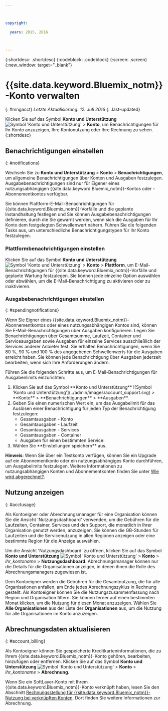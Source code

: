 ```yaml
---



copyright:

  years: 2015, 2016



---
```


{:shortdesc: .shortdesc}
{:codeblock: .codeblock}
{:screen: .screen}
{:new_window: target="_blank"}

# {{site.data.keyword.Bluemix_notm}}-Konto verwalten
{: #mngacct}
*Letzte Aktualisierung: 12. Juli 2016*
{: .last-updated}

Klicken Sie auf das Symbol **Konto und Unterstützung** ![Symbol 'Konto und Unterstützung'](../admin/images/account_support.svg) &gt; **Konto**, um Benachrichtigungen für Ihr Konto anzuzeigen, Ihre Kontonutzung oder Ihre Rechnung zu sehen.
{:shortdesc}

## Benachrichtigungen einstellen
{: #notifications}

Wechseln Sie zu **Konto und Unterstützung** &gt; **Konto** &gt; **Benachrichtigungen**, um allgemeine Benachrichtigungen über Konten und Ausgaben festzulegen. Ausgabebenachrichtigungen sind nur für Eigener eines nutzungsabhängigen {{site.data.keyword.Bluemix_notm}}-Kontos oder -Abonnementkontos verfügbar. 

Sie können Plattform-E-Mail-Benachrichtigungen für {{site.data.keyword.Bluemix_notm}}-Vorfälle und die geplante Instandhaltung festlegen und Sie können Ausgabebenachrichtigungen definieren, durch die Sie gewarnt werden, wenn sich die Ausgaben für Ihr Konto dem festgelegten Schwellenwert nähern. Führen Sie die folgenden Tasks aus, um unterschiedliche Benachrichtigungstypen für Ihr Konto festzulegen. 

### Plattformbenachrichtigungen einstellen

Klicken Sie auf das Symbol **Konto und Unterstützung** ![Symbol 'Konto und Unterstützung'](../admin/images/account_support.svg) &gt; **Konto** &gt; **Plattform**, um E-Mail-Benachrichtigungen für {{site.data.keyword.Bluemix_notm}}-Vorfälle und geplante Wartung festzulegen. Sie können jede einzelne Option auswählen oder abwählen, um die E-Mail-Benachrichtigung zu aktivieren oder zu inaktivieren. 

### Ausgabebenachrichtigungen einstellen
{: #spendingnotifications}

Wenn Sie Eigner eines {{site.data.keyword.Bluemix_notm}}-Abonnementkontos oder eines nutzungsabhängigen Kontos sind, können Sie E-Mail-Benachrichtigungen über Ausgaben konfigurieren. Legen Sie Benachrichtigungen über Gesamtsumme, Laufzeit, Container und Serviceausgaben sowie Ausgaben für einzelne Services ausschließlich der Services anderer Anbieter fest. Sie erhalten Benachrichtigungen, wenn Sie 80 %, 90 % und 100 % des angegebenen Schwellenwerts für die Ausgaben erreicht haben. Sie können jede Benachrichtigung über Ausgaben jederzeit bearbeiten, wenn sich Ihre Anforderungen ändern.

Führen Sie die folgenden Schritte aus, um E-Mail-Benachrichtigungen für Ausgabenlimits einzurichten:

<ol>
<li>Klicken Sie auf das Symbol **Konto und Unterstützung** ![Symbol 'Konto und Unterstützung'](../admin/images/account_support.svg) &gt; **Konto** &gt; **Benachrichtigungen** &gt; **Ausgaben**. </li>
<li>Geben Sie einen numerischen Wert ein, um das Ausgabelimit für das Auslösen einer Benachrichtigung für jeden Typ der Benachrichtigung festzulegen: <br />
<ul>
<li>Gesamtausgaben - Konto</li>
<li>Gesamtausgaben - Laufzeit</li>
<li>Gesamtausgaben - Services</li>
<li>Gesamtausgaben - Container</li>
<li>Ausgaben für einen bestimmten Service:</li>
</ul>
</li>
<li>Wählen Sie **Einstellungen speichern** aus.</li>
</ol>

**Hinweis**: Wenn Sie über ein Testkonto verfügen, können Sie ein Upgrade auf ein Abonnementkonto oder ein nutzungsabhängiges Konto durchführen, um Ausgabelimits festzulegen. Weitere Informationen zu nutzungsabhängigen Konten und Abonnementkonten finden Sie unter [Wie wird abgerechnet?](../pricing/index.html#pay-accounts).


## Nutzung anzeigen
{: #acctusage}

Als Kontoeigner oder Abrechnungsmanager für eine Organisation können Sie die Ansicht 'Nutzungsdashboard' verwenden, um die Gebühren für die Laufzeiten, Container, Services und den Support, die monatlich in Ihrer Organisation genutzt werden, anzuzeigen. Sie können die GB-Stunden für Laufzeiten und die Servicenutzung in allen Regionen anzeigen oder eine bestimmte Region für die Anzeige auswählen.

Um die Ansicht 'Nutzungsdashboard' zu öffnen, klicken Sie auf das Symbol **Konto und Unterstützung** ![Symbol 'Konto und Unterstützung'](../admin/images/account_support.svg) &gt; **Konto** &gt; *ihr_kontoname* &gt; **Nutzungsdashboard**. Abrechnungsmanager können nur die Details für die Organisationen anzeigen, in denen ihnen die Rolle des Abrechnungsmanagers zugewiesen ist.

Dem Kontoeigner werden die Gebühren für die Gesamtnutzung, die für alle Organisationen anfallen, am Ende jedes Abrechnungszyklus in Rechnung gestellt. Als Kontoeigner können Sie die Nutzungszusammenfassung nach Region und Organisation filtern. Sie können ferner auf einen bestimmten Monat klicken, um die Nutzung für diesen Monat anzuzeigen. Wählen Sie **Alle Organisationen** aus der Liste der **Organisationen** aus, um die Nutzung für alle Organisationen im Konto anzuzeigen.


## Abrechnungsdaten aktualisieren
{: #account_billing}

Als Kontoeigner können Sie gespeicherte Kreditkarteninformationen, die zu Ihrem {{site.data.keyword.Bluemix_notm}}-Konto gehören, bearbeiten, hinzufügen oder entfernen. Klicken Sie auf das Symbol **Konto und Unterstützung** ![Symbol 'Konto und Unterstützung'](../admin/images/account_support.svg) &gt; **Konto** &gt; *ihr_kontoname* &gt; **Abrechnung**.

Wenn Sie ein SoftLayer-Konto mit Ihrem {{site.data.keyword.Bluemix_notm}}-Konto verknüpft haben, lesen Sie den Abschnitt [Rechnungsstellung für {{site.data.keyword.Bluemix_notm}}-Nutzung bei verknüpften Konten](../admin/softlayerlink.html#bill_usage). Dort finden Sie weitere Informationen zur Abrechnung.
